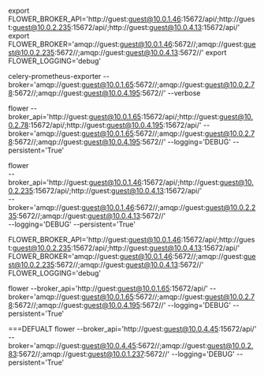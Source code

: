 export FLOWER_BROKER_API='http://guest:guest@10.0.1.46:15672/api/;http://guest:guest@10.0.2.235:15672/api/;http://guest:guest@10.0.4.13:15672/api/'
export FLOWER_BROKER='amqp://guest:guest@10.0.1.46:5672//;amqp://guest:guest@10.0.2.235:5672//;amqp://guest:guest@10.0.4.13:5672//'
export FLOWER_LOGGING='debug'


celery-prometheus-exporter --broker='amqp://guest:guest@10.0.1.65:5672//;amqp://guest:guest@10.0.2.78:5672//;amqp://guest:guest@10.0.4.195:5672//' --verbose


flower --broker_api='http://guest:guest@10.0.1.65:15672/api/;http://guest:guest@10.0.2.78:15672/api/;http://guest:guest@10.0.4.195:15672/api/'  --broker='amqp://guest:guest@10.0.1.65:5672//;amqp://guest:guest@10.0.2.78:5672//;amqp://guest:guest@10.0.4.195:5672//' --logging='DEBUG' --persistent='True'

flower \
    --broker_api='http://guest:guest@10.0.1.46:15672/api/;http://guest:guest@10.0.2.235:15672/api/;http://guest:guest@10.0.4.13:15672/api/' \
    --broker='amqp://guest:guest@10.0.1.46:5672//;amqp://guest:guest@10.0.2.235:5672//;amqp://guest:guest@10.0.4.13:5672//' \
    --logging='DEBUG' --persistent='True'


FLOWER_BROKER_API='http://guest:guest@10.0.1.46:15672/api/;http://guest:guest@10.0.2.235:15672/api/;http://guest:guest@10.0.4.13:15672/api/'
FLOWER_BROKER='amqp://guest:guest@10.0.1.46:5672//;amqp://guest:guest@10.0.2.235:5672//;amqp://guest:guest@10.0.4.13:5672//'
FLOWER_LOGGING='debug'


flower --broker_api='http://guest:guest@10.0.1.65:15672/api/'  --broker='amqp://guest:guest@10.0.1.65:5672//;amqp://guest:guest@10.0.2.78:5672//;amqp://guest:guest@10.0.4.195:5672//' --logging='DEBUG' --persistent='True'


===DEFUALT
flower --broker_api='http://guest:guest@10.0.4.45:15672/api/'  --broker='amqp://guest:guest@10.0.4.45:5672//;amqp://guest:guest@10.0.2.83:5672//;amqp://guest:guest@10.0.1.237:5672//' --logging='DEBUG' --persistent='True'